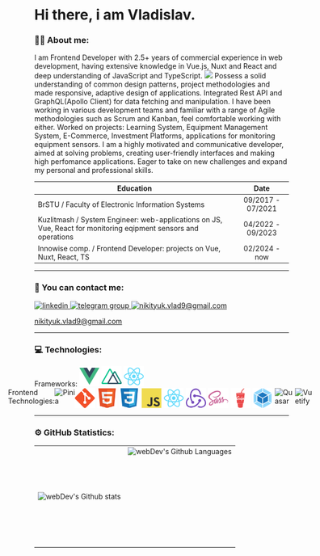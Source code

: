 
# Hi there, i am Vladislav.


### :man_technologist: About me:

I am Frontend Developer with 2.5+ years of commercial experience in web development, having extensive knowledge in Vue.js, Nuxt and React and deep understanding of JavaScript and TypeScript. <img src="https://media.giphy.com/media/WUlplcMpOCEmTGBtBW/giphy.gif" width="30px">  Possess a solid understanding of common design patterns, project methodologies and made responsive, adaptive design of applications. Integrated Rest API and GraphQL(Apollo Client) for data fetching and manipulation.
I have been working in various development teams and familiar with a range of Agile methodologies such as Scrum and Kanban, feel comfortable working with either. Worked on projects: Learning System, Equipment Management System, E-Commerce, Investment Platforms, applications for monitoring equipment sensors.
I am a highly motivated and communicative developer, aimed at solving problems, creating user-friendly interfaces and making high perfomance applications. Eager to take on new challenges and expand my personal and professional skills.<br>

| Education                                                                                                       | Date              |
| ----------------------------------------------------------------------------------------------------------------| :---------------: |
| BrSTU / Faculty of Electronic Information Systems                                                               | 09/2017 - 07/2021 |
| Kuzlitmash / System Engineer: web-applications on JS, Vue, React for monitoring eqipment sensors and operations | 04/2022 - 09/2023 |
| Innowise comp. / Frontend Developer: projects on Vue, Nuxt, React, TS                                           | 02/2024 - now     |
---

### 🤝 You can contact me:

  <div id="badges">
    
   <a href="https://www.linkedin.com/in/vlad-nikituk/" target="_blank" >
      <img src="https://cdn-icons-png.flaticon.com/512/2504/2504799.png" title="linkedin: @vlad-nikituk" width="40" height="40" alt="linkedin" />
    </a>
    <a href="https://t.me/slev22" target="_blank">
      <img src="https://cdn-icons-png.flaticon.com/512/2111/2111646.png" title="telegram: @slev22" width="40" height="40" alt="telegram group" />
    </a>
    <a href="mailto:nikityuk.vlad9@gmail.com" target="_blank">
      <img src="https://img.icons8.com/?size=100&id=P7UIlhbpWzZm&format=png&color=000000" width="40" height="40" alt="nikityuk.vlad9@gmail.com"/>
      <p>nikityuk.vlad9@gmail.com</p>
    </a>
  </div>

---

### 💻 Technologies:

<div>
  Frameworks:
  <img src="https://github.com/devicons/devicon/blob/master/icons/vuejs/vuejs-original.svg" title="Vue.js" alt="Vue.js" width="40" height="40"/>
  <img src="https://github.com/devicons/devicon/blob/master/icons/nuxtjs/nuxtjs-original.svg" title="Nuxt.js" alt="Nuxt.js" width="40" height="40"/>
  <img src="https://github.com/devicons/devicon/blob/master/icons/react/react-original.svg" title="reactjs" alt="reactjs" width="40" height="40"/>&nbsp
</div>
<div style="display: flex; justify-content: center;">
  Frontend Technologies:
  <img src="https://pinia.vuejs.org/logo.svg" title="Pinia" alt="Pinia" width="40" height="40"/>
  <img src="https://github.com/devicons/devicon/blob/master/icons/git/git-original.svg" title="git" alt="git" width="40" height="40"/>&nbsp
  <img src="https://github.com/devicons/devicon/blob/master/icons/html5/html5-original.svg" title="html5" alt="html5" width="40" height="40"/>&nbsp
  <img src="https://github.com/devicons/devicon/blob/master/icons/css3/css3-original.svg" title="css" alt="css" width="40" height="40"/>&nbsp
  <img src="https://github.com/devicons/devicon/blob/master/icons/javascript/javascript-original.svg" title="javascript" alt="javascript" width="40" height="40"/>&nbsp
  <img src="https://github.com/devicons/devicon/blob/master/icons/react/react-original.svg" title="reactjs" alt="reactjs" width="40" height="40"/>&nbsp
  <img src="https://github.com/devicons/devicon/blob/master/icons/redux/redux-original.svg" title="redux" alt="redux" width="40" height="40"/>&nbsp; 
  <img src="https://github.com/devicons/devicon/blob/master/icons/sass/sass-original.svg" title="sass/scss" alt="sass/scss" width="40" height="40"/>&nbsp;
  <img src="https://github.com/devicons/devicon/blob/master/icons/gulp/gulp-plain.svg" title="gulp" alt="gulp" width="40" height="40"/>&nbsp
  <img src="https://github.com/devicons/devicon/blob/master/icons/webpack/webpack-original.svg" title="webpack" alt="webpack" width="40" height="40"/>&nbsp;
  <img src="https://cdn.quasar.dev/logo/svg/quasar-logo.svg" title="Quasar" alt="Quasar" width="40" height="40"/>
  <img src="https://cdn.vuetifyjs.com/docs/images/logos/vuetify-logo-light.svg" title="Vuetify" alt="Vuetify" width="40" height="40"/>
  
</div>

---




### ⚙️ GitHub Statistics:

<table>
  <tr>
    <td>
      <img align="left" src="http://github-readme-streak-stats.herokuapp.com?user=vladexnik&theme=dark&background=000000" alt="webDev's Github stats" />
    </td>
    <td>
      <img height="195px" align="right" alt="webDev's Github Languages" src="https://github-readme-stats-sigma-five.vercel.app/api/top-langs/?username=vladexnik&layout=compact&theme=vision-friendly-dark" />
    </td>
  </tr>
</table>


